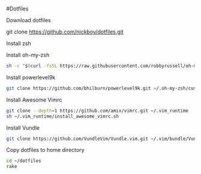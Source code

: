 #Dotfiles

Download dotfiles

git clone https://github.com/nickboy/dotfiles.git

Install zsh

Install oh-my-zsh

```bash
sh -c "$(curl -fsSL https://raw.githubusercontent.com/robbyrussell/oh-my-zsh/master/tools/install.sh)"

```

Install powerlevel9k

```bash
git clone https://github.com/bhilburn/powerlevel9k.git ~/.oh-my-zsh/custom/themes/powerlevel9k
```

Install Awesome Vimrc

```bash
git clone --depth=1 https://github.com/amix/vimrc.git ~/.vim_runtime
sh ~/.vim_runtime/install_awesome_vimrc.sh
```

Install Vundle
```bash
git clone https://github.com/VundleVim/Vundle.vim.git ~/.vim/bundle/Vundle.vim
```

Copy dotfiles to home directory
```bash
cd ~/dotfiles
rake
```

